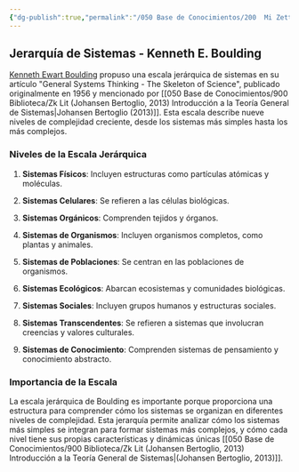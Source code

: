 ```yaml
---
{"dg-publish":true,"permalink":"/050 Base de Conocimientos/200  Mi Zettelkasten/100 Docencia/Org1/2025/Clase 05 Sistemas, Subsistemas, Suprasistemas/Zk Jerarquía de Sistemas - Kenneth E. Boulding/","tags":["digitalGarden","complejidad"]}
---
```


## Jerarquía de Sistemas - Kenneth E. Boulding

[Kenneth Ewart Boulding](https://es.wikipedia.org/wiki/Kenneth_Boulding) propuso una escala jerárquica de sistemas en su artículo "General Systems Thinking - The Skeleton of Science", publicado originalmente en 1956 y mencionado por [[050 Base de Conocimientos/900 Biblioteca/Zk Lit (Johansen Bertoglio, 2013) Introducción a la Teoría General de Sistemas\|Johansen Bertoglio (2013)]]. Esta escala describe nueve niveles de complejidad creciente, desde los sistemas más simples hasta los más complejos.

### Niveles de la Escala Jerárquica

1. **Sistemas Físicos**: Incluyen estructuras como partículas atómicas y moléculas.

2. **Sistemas Celulares**: Se refieren a las células biológicas.

3. **Sistemas Orgánicos**: Comprenden tejidos y órganos.

4. **Sistemas de Organismos**: Incluyen organismos completos, como plantas y animales.

5. **Sistemas de Poblaciones**: Se centran en las poblaciones de organismos.

6. **Sistemas Ecológicos**: Abarcan ecosistemas y comunidades biológicas.

7. **Sistemas Sociales**: Incluyen grupos humanos y estructuras sociales.

8. **Sistemas Transcendentes**: Se refieren a sistemas que involucran creencias y valores culturales.

9. **Sistemas de Conocimiento**: Comprenden sistemas de pensamiento y conocimiento abstracto.

### Importancia de la Escala

La escala jerárquica de Boulding es importante porque proporciona una estructura para comprender cómo los sistemas se organizan en diferentes niveles de complejidad. Esta jerarquía permite analizar cómo los sistemas más simples se integran para formar sistemas más complejos, y cómo cada nivel tiene sus propias características y dinámicas únicas [[050 Base de Conocimientos/900 Biblioteca/Zk Lit (Johansen Bertoglio, 2013) Introducción a la Teoría General de Sistemas\|(Johansen Bertoglio, 2013)]].